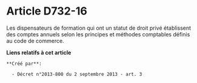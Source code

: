 # Article D732-16

Les dispensateurs de formation qui ont un statut de droit privé établissent des comptes annuels selon les principes et
méthodes comptables définis au code de commerce.

**Liens relatifs à cet article**

	**Créé par**:

	  - Décret n°2013-800 du 2 septembre 2013 - art. 3
